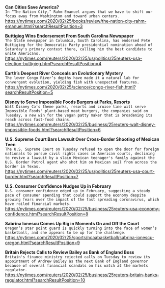 **Can Cities Save America?**\
`In “The Nation City,” Rahm Emanuel argues that we have to shift our focus away from Washington and toward urban centers.`\
https://nytimes.com/2020/02/25/books/review/the-nation-city-rahm-emanuel.html?searchResultPosition=3

**Buttigieg Wins Endorsement From South Carolina Newspaper**\
`The State newspaper in Columbia, South Carolina, has endorsed Pete Buttigieg for the Democratic Party presidential nomination ahead of Saturday's primary contest there, calling him the best candidate to unite Americans. `\
https://nytimes.com/reuters/2020/02/25/us/politics/25reuters-usa-election-buttigieg.html?searchResultPosition=4

**Earth’s Deepest River Conceals an Evolutionary Mystery**\
`The lower Congo River’s depths have made it a natural lab for convergent evolution, yielding fish with unexpected features.`\
https://nytimes.com/2020/02/25/science/congo-river-fish.html?searchResultPosition=5

**Disney to Serve Impossible Foods Burgers at Parks, Resorts**\
`Walt Disney Co's theme parks, resorts and cruise line will serve Impossible Foods' plant-based meat burgers, the companies said on Tuesday, a new win for the vegan patty maker that is broadening its reach across fast-food chains.`\
https://nytimes.com/reuters/2020/02/25/business/25reuters-walt-disney-impossible-foods.html?searchResultPosition=6

**U.S. Supreme Court Bars Lawsuit Over Cross-Border Shooting of Mexican Teen**\
`The U.S. Supreme Court on Tuesday refused to open the door for foreign nationals to pursue civil rights cases in American courts, declining to revive a lawsuit by a slain Mexican teenager's family against the U.S. Border Patrol agent who shot him on Mexican soil from across the border in Texas.`\
https://nytimes.com/reuters/2020/02/25/us/politics/25reuters-usa-court-border.html?searchResultPosition=7

**U.S. Consumer Confidence Nudges Up in February**\
`U.S. consumer confidence edged up in February, suggesting a steady pace of consumer spending that could support the economy despite growing fears over the impact of the fast spreading coronavirus, which have roiled financial markets. `\
https://nytimes.com/reuters/2020/02/25/business/25reuters-usa-economy-confidence.html?searchResultPosition=8

**Sabrina Ionescu Comes Up Big in Moments On and Off the Court**\
`Oregon’s star point guard is quickly turning into the face of women’s basketball, and she appears to be up for the challenge.`\
https://nytimes.com/2020/02/25/sports/ncaabasketball/sabrina-ionescu-oregon.html?searchResultPosition=9

**Britain Rejects Calls to Review Bailey as Bank of England Boss**\
`Britain's finance ministry rejected calls on Tuesday to review its appointment of Andrew Bailey as the next Bank of England governor because of several financial scandals on his watch at the markets regulator.`\
https://nytimes.com/reuters/2020/02/25/business/25reuters-britain-banks-regulator.html?searchResultPosition=10

